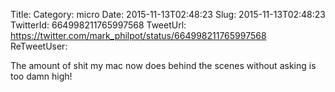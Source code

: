 Title: 
Category: micro
Date: 2015-11-13T02:48:23
Slug: 2015-11-13T02:48:23
TwitterId: 664998211765997568
TweetUrl: https://twitter.com/mark_philpot/status/664998211765997568
ReTweetUser: 

The amount of shit my mac now does behind the scenes without asking is too damn high!